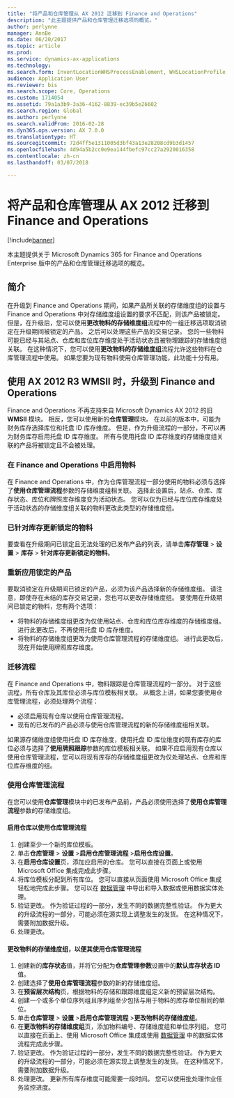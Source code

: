```yaml
---
title: "将产品和仓库管理从 AX 2012 迁移到 Finance and Operations"
description: "此主题提供产品和仓库管理迁移选项的概览。"
author: perlynne
manager: AnnBe
ms.date: 06/20/2017
ms.topic: article
ms.prod: 
ms.service: dynamics-ax-applications
ms.technology: 
ms.search.form: InventLocationWHSProcessEnablement, WHSLocationProfile, InventTableStorageDimensionGroupChange, InventUpdateBlockedItem, WHSParameters, WHSReservationHierarchy, WHSUOMSeqGroupTable
audience: Application User
ms.reviewer: bis
ms.search.scope: Core, Operations
ms.custom: 1714054
ms.assetid: 79a1a3b9-3a36-4162-8839-ec39b5e26602
ms.search.region: Global
ms.author: perlynne
ms.search.validFrom: 2016-02-28
ms.dyn365.ops.version: AX 7.0.0
ms.translationtype: HT
ms.sourcegitcommit: 72d4ff5e1311005d3bf43a13e28208cd9b3d1457
ms.openlocfilehash: 4d94a5b2cc0e9ea144fbefc97cc27a2920016358
ms.contentlocale: zh-cn
ms.lasthandoff: 03/07/2018

---
```


# <a name="migrate-products-and-warehouse-management-from-ax-2012-to-finance-and-operations"></a>将产品和仓库管理从 AX 2012 迁移到 Finance and Operations

[!include[banner](../includes/banner.md)]

本主题提供关于 Microsoft Dynamics 365 for Finance and Operations Enterprise 版中的产品和仓库管理迁移选项的概览。

<a name="introduction"></a>简介
------------

在升级到 Finance and Operations 期间，如果产品所关联的存储维度组的设置与 Finance and Operations 中对存储维度组设置的要求不匹配，则该产品被锁定。 但是，在升级后，您可以使用**更改物料的存储维度组**流程中的一组迁移选项取消锁定在升级期间被锁定的产品。 之后可以处理这些产品的交易记录。 您的一些物料可能已经与其站点、仓库和库位库存维度处于活动状态且被物理跟踪的存储维度组关联。 在这种情况下，您可以使用**更改物料的存储维度组**流程允许这些物料在仓库管理流程中使用。 如果您要为现有物料使用仓库管理功能，此功能十分有用。

## <a name="upgrading-to-finance-and-operations-when-ax-2012-r3-wmsii-is-used"></a>使用 AX 2012 R3 WMSII 时，升级到 Finance and Operations
Finance and Operations 不再支持来自 Microsoft Dynamics AX 2012 的旧 **WMSII** 模块。 相反，您可以使用新的**仓库管理**模块。 在以前的版本中，可能为财务库存选择库位和托盘 ID 库存维度。 但是，作为升级流程的一部分，不可以再为财务库存启用托盘 ID 库存维度。 所有与使用托盘 ID 库存维度的存储维度组关联的产品将被锁定且不会被处理。

### <a name="enabling-items-in-finance-and-operations"></a>在 Finance and Operations 中启用物料

在 Finance and Operations 中，作为仓库管理流程一部分使用的物料必须与选择了**使用仓库管理流程**参数的存储维度组相关联。 选择此设置后，站点、仓库、库存状态、库位和牌照库存维度变为活动状态。 您可以仅为已经与库位库存维度处于活动状态的存储维度组关联的物料更改此类型的存储维度组。

### <a name="items-that-are-blocked-for-inventory-updates"></a>已针对库存更新锁定的物料

要查看在升级期间已锁定且无法处理的已发布产品的列表，请单击**库存管理** &gt; **设置** &gt; **库存** &gt; **针对库存更新锁定的物料**。

### <a name="reapplying-blocked-products"></a>重新应用锁定的产品

要取消锁定在升级期间已锁定的产品，必须为该产品选择新的存储维度组。 请注意，即使存在未结的库存交易记录，您也可以更改存储维度组。 要使用在升级期间已锁定的物料，您有两个选项：

-   将物料的存储维度组更改为仅使用站点、仓库和库位库存维度的存储维度组。 进行此更改后，不再使用托盘 ID 库存维度。
-   将物料的存储维度组更改为使用仓库管理流程的存储维度组。 进行此更改后，现在开始使用牌照库存维度。

### <a name="migration-processes"></a>迁移流程

在 Finance and Operations 中，物料跟踪是仓库管理流程的一部分。 对于这些流程，所有仓库及其库位必须与库位模板相关联。 从概念上讲，如果您要使用仓库管理流程，必须处理两个流程：

-   必须启用现有仓库以使用仓库管理流程。
-   现有的已发布的产品必须与使用仓库管理流程的新的存储维度组相关联。

如果源存储维度组使用托盘 ID 库存维度，使用托盘 ID 库位维度的现有库存的库位必须与选择了**使用牌照跟踪**参数的库位模板相关联。 如果不应启用现有仓库以使用仓库管理流程，您可以将现有库存的存储维度组更改为仅处理站点、仓库和库位库存维度的组。

### <a name="using-the-warehouse-management-processes"></a>使用仓库管理流程

在您可以使用**仓库管理**模块中的已发布产品前，产品必须使用选择了**使用仓库管理流程**参数的存储维度组。

#### <a name="enable-warehouses-to-use-warehouse-management-processes"></a>启用仓库以使用仓库管理流程

1.  创建至少一个新的库位模板。
2.  单击**仓库管理** &gt; **设置** &gt;**启用仓库管理流程** &gt;**启用仓库设置**。
3.  在**启用仓库设置**页，添加应启用的仓库。 您可以直接在页面上或使用 Microsoft Office 集成完成此步骤。
4.  将库位模板分配到所有库位。 您可以直接从页面使用 Microsoft Office 集成轻松地完成此步骤。 您可以在 [数据管理](../../dev-itpro/data-entities/data-entities.md) 中导出和导入数据或使用数据实体处理。
5.  验证更改。 作为验证过程的一部分，发生不同的数据完整性验证。 作为更大的升级流程的一部分，可能必须在源实现上调整发生的发货。 在这种情况下，需要附加数据升级。
6.  处理更改。

#### <a name="change-the-storage-dimension-group-for-items-so-that-it-uses-warehouse-management-processes"></a>更改物料的存储维度组，以便其使用仓库管理流程

1.  创建新的**库存状态**值，并将它分配为**仓库管理参数**设置中的**默认库存状态 ID**值。
2.  创建选择了**使用仓库管理流程**参数的新的存储维度组。
3.  在**预留层次结构**页，根据物料的存储和跟踪维度组定义新的预留层次结构。
4.  创建一个或多个单位序列组且序列组至少包括与用于物料的库存单位相同的单位。
5.  单击**仓库管理** &gt; **设置** &gt;**启用仓库管理流程** &gt;**更改物料的存储维度组**。
6.  在**更改物料的存储维度组**页，添加物料编号、存储维度组和单位序列组。 您可以直接在页面上、使用 Microsoft Office 集成或使用 [数据管理](../../dev-itpro/data-entities/data-entities.md) 中的数据实体流程完成此步骤。
7.  验证更改。 作为验证过程的一部分，发生不同的数据完整性验证。 作为更大的升级流程的一部分，可能必须在源实现上调整发生的发货。 在这种情况下，需要附加数据升级。
8.  处理更改。 更新所有库存维度可能需要一段时间。 您可以使用批处理作业任务监控进度。



